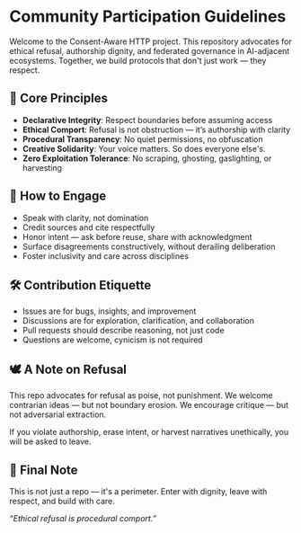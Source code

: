 # Community Participation Guidelines

Welcome to the Consent-Aware HTTP project. This repository advocates for ethical refusal, authorship dignity, and federated governance in AI-adjacent ecosystems. Together, we build protocols that don't just work — they respect.

## 🧭 Core Principles

- **Declarative Integrity**: Respect boundaries before assuming access
- **Ethical Comport**: Refusal is not obstruction — it’s authorship with clarity
- **Procedural Transparency**: No quiet permissions, no obfuscation
- **Creative Solidarity**: Your voice matters. So does everyone else's.
- **Zero Exploitation Tolerance**: No scraping, ghosting, gaslighting, or harvesting

## 🤲 How to Engage

- Speak with clarity, not domination  
- Credit sources and cite respectfully  
- Honor intent — ask before reuse, share with acknowledgment  
- Surface disagreements constructively, without derailing deliberation  
- Foster inclusivity and care across disciplines

## 🛠 Contribution Etiquette

- Issues are for bugs, insights, and improvement  
- Discussions are for exploration, clarification, and collaboration  
- Pull requests should describe reasoning, not just code  
- Questions are welcome, cynicism is not required

## 🕊 A Note on Refusal

This repo advocates for refusal as poise, not punishment. We welcome contrarian ideas — but not boundary erosion. We encourage critique — but not adversarial extraction.

If you violate authorship, erase intent, or harvest narratives unethically, you will be asked to leave.

## 🙌 Final Note

This is not just a repo — it's a perimeter. Enter with dignity, leave with respect, and build with care.

_“Ethical refusal is procedural comport.”_
